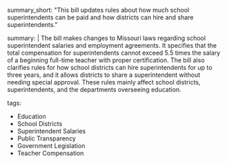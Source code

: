 summary_short: "This bill updates rules about how much school superintendents can be paid and how districts can hire and share superintendents."

summary: |
  The bill makes changes to Missouri laws regarding school superintendent salaries and employment agreements. It specifies that the total compensation for superintendents cannot exceed 5.5 times the salary of a beginning full-time teacher with proper certification. The bill also clarifies rules for how school districts can hire superintendents for up to three years, and it allows districts to share a superintendent without needing special approval. These rules mainly affect school districts, superintendents, and the departments overseeing education.

tags:
  - Education
  - School Districts
  - Superintendent Salaries
  - Public Transparency
  - Government Legislation
  - Teacher Compensation
